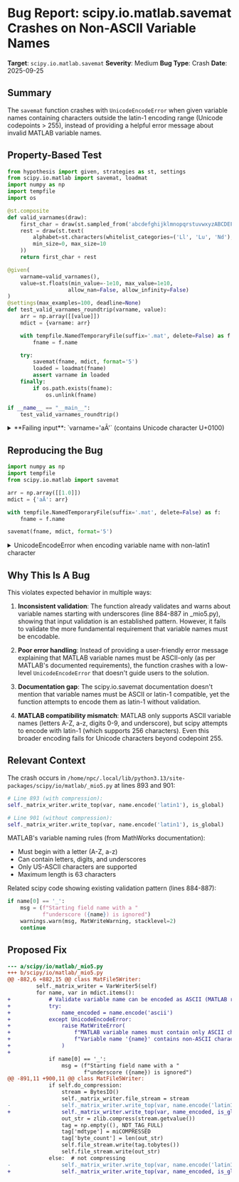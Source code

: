 # Bug Report: scipy.io.matlab.savemat Crashes on Non-ASCII Variable Names

**Target**: `scipy.io.matlab.savemat`
**Severity**: Medium
**Bug Type**: Crash
**Date**: 2025-09-25

## Summary

The `savemat` function crashes with `UnicodeEncodeError` when given variable names containing characters outside the latin-1 encoding range (Unicode codepoints > 255), instead of providing a helpful error message about invalid MATLAB variable names.

## Property-Based Test

```python
from hypothesis import given, strategies as st, settings
from scipy.io.matlab import savemat, loadmat
import numpy as np
import tempfile
import os

@st.composite
def valid_varnames(draw):
    first_char = draw(st.sampled_from('abcdefghijklmnopqrstuvwxyzABCDEFGHIJKLMNOPQRSTUVWXYZ'))
    rest = draw(st.text(
        alphabet=st.characters(whitelist_categories=('Ll', 'Lu', 'Nd'), whitelist_characters='_'),
        min_size=0, max_size=10
    ))
    return first_char + rest

@given(
    varname=valid_varnames(),
    value=st.floats(min_value=-1e10, max_value=1e10,
                   allow_nan=False, allow_infinity=False)
)
@settings(max_examples=100, deadline=None)
def test_valid_varnames_roundtrip(varname, value):
    arr = np.array([[value]])
    mdict = {varname: arr}

    with tempfile.NamedTemporaryFile(suffix='.mat', delete=False) as f:
        fname = f.name

    try:
        savemat(fname, mdict, format='5')
        loaded = loadmat(fname)
        assert varname in loaded
    finally:
        if os.path.exists(fname):
            os.unlink(fname)

if __name__ == "__main__":
    test_valid_varnames_roundtrip()
```

<details>

<summary>
**Failing input**: `varname='aĀ'` (contains Unicode character U+0100)
</summary>
```
Traceback (most recent call last):
  File "/home/npc/pbt/agentic-pbt/worker_/58/hypo.py", line 38, in <module>
    test_valid_varnames_roundtrip()
    ~~~~~~~~~~~~~~~~~~~~~~~~~~~~~^^
  File "/home/npc/pbt/agentic-pbt/worker_/58/hypo.py", line 17, in test_valid_varnames_roundtrip
    varname=valid_varnames(),
               ^^^
  File "/home/npc/miniconda/lib/python3.13/site-packages/hypothesis/core.py", line 2124, in wrapped_test
    raise the_error_hypothesis_found
  File "/home/npc/pbt/agentic-pbt/worker_/58/hypo.py", line 30, in test_valid_varnames_roundtrip
    savemat(fname, mdict, format='5')
    ~~~~~~~^^^^^^^^^^^^^^^^^^^^^^^^^^
  File "/home/npc/.local/lib/python3.13/site-packages/scipy/io/matlab/_mio.py", line 317, in savemat
    MW.put_variables(mdict)
    ~~~~~~~~~~~~~~~~^^^^^^^
  File "/home/npc/.local/lib/python3.13/site-packages/scipy/io/matlab/_mio5.py", line 901, in put_variables
    self._matrix_writer.write_top(var, name.encode('latin1'), is_global)
                                       ~~~~~~~~~~~^^^^^^^^^^
UnicodeEncodeError: 'latin-1' codec can't encode character '\u0100' in position 1: ordinal not in range(256)
Falsifying example: test_valid_varnames_roundtrip(
    varname='aĀ',
    value=0.0,  # or any other generated value
)
```
</details>

## Reproducing the Bug

```python
import numpy as np
import tempfile
from scipy.io.matlab import savemat

arr = np.array([[1.0]])
mdict = {'aĀ': arr}

with tempfile.NamedTemporaryFile(suffix='.mat', delete=False) as f:
    fname = f.name

savemat(fname, mdict, format='5')
```

<details>

<summary>
UnicodeEncodeError when encoding variable name with non-latin1 character
</summary>
```
Traceback (most recent call last):
  File "/home/npc/pbt/agentic-pbt/worker_/58/repo.py", line 11, in <module>
    savemat(fname, mdict, format='5')
    ~~~~~~~^^^^^^^^^^^^^^^^^^^^^^^^^^
  File "/home/npc/.local/lib/python3.13/site-packages/scipy/io/matlab/_mio.py", line 317, in savemat
    MW.put_variables(mdict)
    ~~~~~~~~~~~~~~~~^^^^^^^
  File "/home/npc/.local/lib/python3.13/site-packages/scipy/io/matlab/_mio5.py", line 901, in put_variables
    self._matrix_writer.write_top(var, name.encode('latin1'), is_global)
                                       ~~~~~~~~~~~^^^^^^^^^^
UnicodeEncodeError: 'latin-1' codec can't encode character '\u0100' in position 1: ordinal not in range(256)
```
</details>

## Why This Is A Bug

This violates expected behavior in multiple ways:

1. **Inconsistent validation**: The function already validates and warns about variable names starting with underscores (line 884-887 in _mio5.py), showing that input validation is an established pattern. However, it fails to validate the more fundamental requirement that variable names must be encodable.

2. **Poor error handling**: Instead of providing a user-friendly error message explaining that MATLAB variable names must be ASCII-only (as per MATLAB's documented requirements), the function crashes with a low-level `UnicodeEncodeError` that doesn't guide users to the solution.

3. **Documentation gap**: The scipy.io.savemat documentation doesn't mention that variable names must be ASCII or latin-1 compatible, yet the function attempts to encode them as latin-1 without validation.

4. **MATLAB compatibility mismatch**: MATLAB only supports ASCII variable names (letters A-Z, a-z, digits 0-9, and underscore), but scipy attempts to encode with latin-1 (which supports 256 characters). Even this broader encoding fails for Unicode characters beyond codepoint 255.

## Relevant Context

The crash occurs in `/home/npc/.local/lib/python3.13/site-packages/scipy/io/matlab/_mio5.py` at lines 893 and 901:

```python
# Line 893 (with compression):
self._matrix_writer.write_top(var, name.encode('latin1'), is_global)

# Line 901 (without compression):
self._matrix_writer.write_top(var, name.encode('latin1'), is_global)
```

MATLAB's variable naming rules (from MathWorks documentation):
- Must begin with a letter (A-Z, a-z)
- Can contain letters, digits, and underscores
- Only US-ASCII characters are supported
- Maximum length is 63 characters

Related scipy code showing existing validation pattern (lines 884-887):
```python
if name[0] == '_':
    msg = (f"Starting field name with a "
           f"underscore ({name}) is ignored")
    warnings.warn(msg, MatWriteWarning, stacklevel=2)
    continue
```

## Proposed Fix

```diff
--- a/scipy/io/matlab/_mio5.py
+++ b/scipy/io/matlab/_mio5.py
@@ -882,6 +882,15 @@ class MatFile5Writer:
         self._matrix_writer = VarWriter5(self)
         for name, var in mdict.items():
+            # Validate variable name can be encoded as ASCII (MATLAB requirement)
+            try:
+                name_encoded = name.encode('ascii')
+            except UnicodeEncodeError:
+                raise MatWriteError(
+                    f"MATLAB variable names must contain only ASCII characters. "
+                    f"Variable name '{name}' contains non-ASCII characters."
+                )
+
             if name[0] == '_':
                 msg = (f"Starting field name with a "
                        f"underscore ({name}) is ignored")
@@ -891,11 +900,11 @@ class MatFile5Writer:
             if self.do_compression:
                 stream = BytesIO()
                 self._matrix_writer.file_stream = stream
-                self._matrix_writer.write_top(var, name.encode('latin1'), is_global)
+                self._matrix_writer.write_top(var, name_encoded, is_global)
                 out_str = zlib.compress(stream.getvalue())
                 tag = np.empty((), NDT_TAG_FULL)
                 tag['mdtype'] = miCOMPRESSED
                 tag['byte_count'] = len(out_str)
                 self.file_stream.write(tag.tobytes())
                 self.file_stream.write(out_str)
             else:  # not compressing
-                self._matrix_writer.write_top(var, name.encode('latin1'), is_global)
+                self._matrix_writer.write_top(var, name_encoded, is_global)
```
